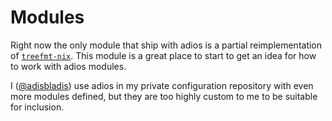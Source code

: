 # Modules

Right now the only module that ship with adios is a partial reimplementation of [`treefmt-nix`](https://github.com/numtide/treefmt-nix).
This module is a great place to start to get an idea for how to work with adios modules.

I ([@adisbladis](https://github.com/adisbladis/)) use adios in my private configuration repository with even more modules defined, but they are too highly custom to me to be suitable for inclusion.
